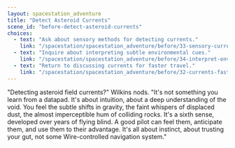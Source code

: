 ```yaml
---
layout: spacestation_adventure
title: "Detect Asteroid Currents"
scene_id: "before-detect-asteroid-currents"
choices:
  - text: "Ask about sensory methods for detecting currents."
    link: "/spacestation/spacestation_adventure/before/33-sensory-current-detection/"
  - text: "Inquire about interpreting subtle environmental cues."
    link: "/spacestation/spacestation_adventure/before/34-interpret-environmental-cues/"
  - text: "Return to discussing currents for faster travel."
    link: "/spacestation/spacestation_adventure/before/32-currents-faster-travel/"
---
```


"Detecting asteroid field currents?" Wilkins nods. "It's not something you learn from a datapad. It's about intuition, about a deep understanding of the void. You feel the subtle shifts in gravity, the faint whispers of displaced dust, the almost imperceptible hum of colliding rocks. It's a sixth sense, developed over years of flying blind. A good pilot can feel them, anticipate them, and use them to their advantage. It's all about instinct, about trusting your gut, not some Wire-controlled navigation system."
